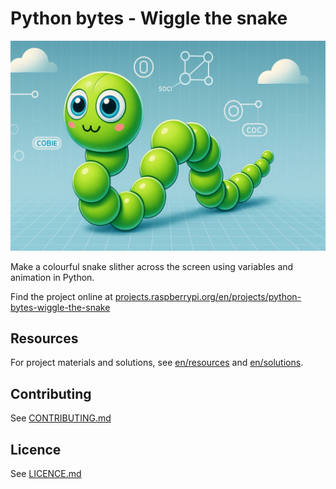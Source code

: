 # Python bytes - Wiggle the snake

![A cartoon snake made from green circles, wiggling across a blue background](en/images/banner.png)

Make a colourful snake slither across the screen using variables and animation in Python.

Find the project online at [projects.raspberrypi.org/en/projects/python-bytes-wiggle-the-snake](https://projects.raspberrypi.org/en/projects/python-bytes-wiggle-the-snake)

## Resources
For project materials and solutions, see [en/resources](https://github.com/raspberrypilearning/python-bytes-wiggle-the-snake/tree/master/en/resources) and [en/solutions](https://github.com/raspberrypilearning/python-bytes-wiggle-the-snake/tree/master/en/solutions).

## Contributing
See [CONTRIBUTING.md](CONTRIBUTING.md)

## Licence
See [LICENCE.md](LICENCE.md)
